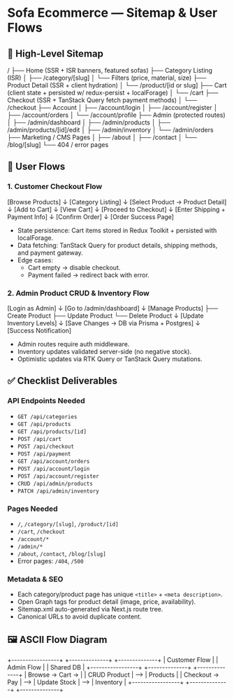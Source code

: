 # Sofa Ecommerce — Sitemap & User Flows

## 📍 High-Level Sitemap

/
├── Home (SSR + ISR banners, featured sofas)
├── Category Listing (ISR)
│ ├── /category/[slug]
│ └── Filters (price, material, size)
├── Product Detail (SSR + client hydration)
│ └── /product/[id or slug]
├── Cart (client state + persisted w/ redux-persist + localForage)
│ └── /cart
├── Checkout (SSR + TanStack Query fetch payment methods)
│ └── /checkout
├── Account
│ ├── /account/login
│ ├── /account/register
│ ├── /account/orders
│ └── /account/profile
├── Admin (protected routes)
│ ├── /admin/dashboard
│ ├── /admin/products
│ ├── /admin/products/[id]/edit
│ ├── /admin/inventory
│ └── /admin/orders
├── Marketing / CMS Pages
│ ├── /about
│ ├── /contact
│ └── /blog/[slug]
└── 404 / error pages

## 👤 User Flows

### 1. Customer Checkout Flow

[Browse Products]
↓
[Category Listing]
↓
[Select Product → Product Detail]
↓
[Add to Cart]
↓
[View Cart]
↓
[Proceed to Checkout]
↓
[Enter Shipping + Payment Info]
↓
[Confirm Order]
↓
[Order Success Page]

- State persistence: Cart items stored in Redux Toolkit + persisted with localForage.
- Data fetching: TanStack Query for product details, shipping methods, and payment gateway.
- Edge cases:
  - Cart empty → disable checkout.
  - Payment failed → redirect back with error.

### 2. Admin Product CRUD & Inventory Flow

[Login as Admin]
↓
[Go to /admin/dashboard]
↓
[Manage Products]
├── Create Product
├── Update Product
└── Delete Product
↓
[Update Inventory Levels]
↓
[Save Changes → DB via Prisma + Postgres]
↓
[Success Notification]

- Admin routes require auth middleware.
- Inventory updates validated server-side (no negative stock).
- Optimistic updates via RTK Query or TanStack Query mutations.

## ✅ Checklist Deliverables

### API Endpoints Needed

- `GET /api/categories`
- `GET /api/products`
- `GET /api/products/[id]`
- `POST /api/cart`
- `POST /api/checkout`
- `POST /api/payment`
- `GET /api/account/orders`
- `POST /api/account/login`
- `POST /api/account/register`
- `CRUD /api/admin/products`
- `PATCH /api/admin/inventory`

### Pages Needed

- `/`, `/category/[slug]`, `/product/[id]`
- `/cart`, `/checkout`
- `/account/*`
- `/admin/*`
- `/about`, `/contact`, `/blog/[slug]`
- Error pages: `/404`, `/500`

### Metadata & SEO

- Each category/product page has unique `<title>` + `<meta description>`.
- Open Graph tags for product detail (image, price, availability).
- Sitemap.xml auto-generated via Next.js route tree.
- Canonical URLs to avoid duplicate content.

## 🖼 ASCII Flow Diagram

+-----------------+ +--------------+ +--------------+
| Customer Flow | | Admin Flow | | Shared DB |
+-----------------+ +--------------+ +--------------+
| Browse → Cart → | | CRUD Product | --> | Products |
| Checkout → Pay | --> | Update Stock | --> | Inventory |
+-----------------+ +--------------+ +--------------+
